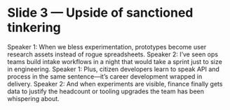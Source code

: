 # Slide 3 — Upside of sanctioned tinkering

Speaker 1: When we bless experimentation, prototypes become user research assets instead of rogue spreadsheets.
Speaker 2: I’ve seen ops teams build intake workflows in a night that would take a sprint just to size in engineering.
Speaker 1: Plus, citizen developers learn to speak API and process in the same sentence—it’s career development wrapped in delivery.
Speaker 2: And when experiments are visible, finance finally gets data to justify the headcount or tooling upgrades the team has been whispering about.
